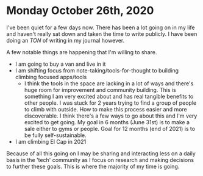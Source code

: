 # Monday October 26th, 2020

I've been quiet for a few days now. There has been a lot going on in my life and 
haven't really sat down and taken the time to write publicly. I have been doing an
_TON_ of writing in my journal however. 

A few notable things are happening that I'm willing to share.

* I am going to buy a van and live in it
* I am shifting focus from note-taking/tools-for-thought to building climbing focused apps/tools
  * I think the tools in the space are lacking in a lot of ways and there's huge room for improvement and community building. This is something I am very excited about and has real tangible benefits to other people. I was stuck for 2 years trying to find a group of people to climb with outside. How to make this process easier and more discoverable. I think there's a few ways to go about this and I'm very excited to get going. My goal in 6 months (June 31st) is to make a sale either to gyms or people. Goal for 12 months (end of 2021) is to be fully self-sustainable. 
* I am climbing El Cap in 2021

Because of all this going on I may be sharing and interacting less on a daily basis in the 'tech' community as I focus on research and making decisions to further these goals. 
This is where the majority of my time is going.


